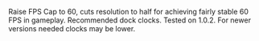 Raise FPS Cap to 60, cuts resolution to half for achieving fairly stable 60 FPS in gameplay. 
Recommended dock clocks. Tested on 1.0.2. For newer versions needed clocks may be lower.
